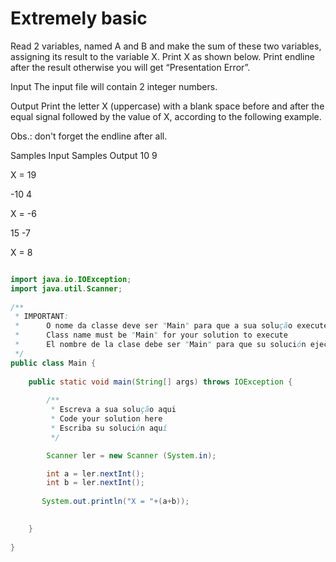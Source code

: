 # Extremely basic 

Read 2 variables, named A and B and make the sum of these two variables, assigning its result to the variable X. Print X as shown below. Print endline after the result otherwise you will get “Presentation Error”.

Input
The input file will contain 2 integer numbers.

Output
Print the letter X (uppercase) with a blank space before and after the equal signal followed by the value of X, according to the following example.

Obs.: don't forget the endline after all.

Samples Input	Samples Output
10
9

X = 19

-10
4

X = -6

15
-7

X = 8

```java

import java.io.IOException;
import java.util.Scanner;
 
/**
 * IMPORTANT: 
 *      O nome da classe deve ser "Main" para que a sua solução execute
 *      Class name must be "Main" for your solution to execute
 *      El nombre de la clase debe ser "Main" para que su solución ejecutar
 */
public class Main {
 
    public static void main(String[] args) throws IOException {
 
        /**
         * Escreva a sua solução aqui
         * Code your solution here
         * Escriba su solución aquí
         */

        Scanner ler = new Scanner (System.in);

        int a = ler.nextInt();
        int b = ler.nextInt();
    
       System.out.println("X = "+(a+b));

 
    }
 
}

```
